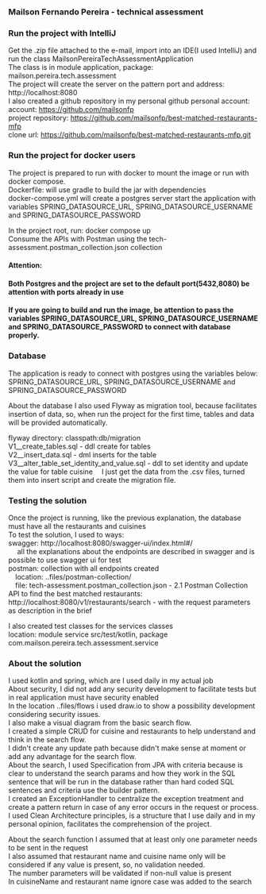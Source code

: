 ### **Mailson Fernando Pereira - technical assessment**

### **Run the project with IntelliJ**  
Get the .zip file attached to the e-mail, import into an IDE(I used IntelliJ) and run the class
MailsonPereiraTechAssessmentApplication  
The class is in module application, package: mailson.pereira.tech.assessment  
The project will create the server on the pattern port and address: http://localhost:8080  
I also created a github repository in my personal github personal account:  
account: https://github.com/mailsonfp  
project repository: https://github.com/mailsonfp/best-matched-restaurants-mfp  
clone url: https://github.com/mailsonfp/best-matched-restaurants-mfp.git  

### **Run the project for docker users**
The project is prepared to run with docker to mount the image or run with docker compose.  
Dockerfile:
will use gradle to build the jar with dependencies  
docker-compose.yml
will create a postgres server
start the application with variables SPRING_DATASOURCE_URL, SPRING_DATASOURCE_USERNAME and SPRING_DATASOURCE_PASSWORD  

In the project root, run: docker compose up  
Consume the APIs with Postman using the tech-assessment.postman_collection.json collection

#### **Attention:**
#### **Both Postgres and the project are set to the default port(5432,8080) be attention with ports already in use**
#### **If you are going to build and run the image, be attention to pass the variables SPRING_DATASOURCE_URL, SPRING_DATASOURCE_USERNAME and SPRING_DATASOURCE_PASSWORD to connect with database properly.**

### **Database**
The application is ready to connect with postgres using the variables below:  
SPRING_DATASOURCE_URL, SPRING_DATASOURCE_USERNAME and SPRING_DATASOURCE_PASSWORD  

About the database I also used Flyway as migration tool, because facilitates insertion of data,
so, when run the project for the first time, tables and data will be provided automatically.  

flyway directory: classpath:db/migration  
V1__create_tables.sql - ddl create for tables  
V2__insert_data.sql - dml inserts for the table
V3__alter_table_set_identity_and_value.sql - ddl to set identity and update the value for table cuisine
&emsp;I just get the data from the .csv files, turned them into insert script and create the migration file.  

### **Testing the solution**
Once the project is running, like the previous explanation, the database must have all the restaurants and cuisines  
To test the solution, I used to ways:  
swagger: http://localhost:8080/swagger-ui/index.html#/  
&emsp; all the explanations about the endpoints are described in swagger and is possible to use swagger ui for test  
postman: collection with all endpoints created  
&emsp;location: ..files/postman-collection/  
&emsp;file: tech-assessment.postman_collection.json - 2.1 Postman Collection  
API to find the best matched restaurants:  
http://localhost:8080/v1/restaurants/search - with the request parameters as description in the brief

I also created test classes for the services classes  
location: module service src/test/kotlin, package com.mailson.pereira.tech.assessment.service

### **About the solution**
I used kotlin and spring, which are I used daily in my actual job  
About security, I did not add any security development to facilitate tests but in real application must have security enabled  
In the location  ..files/flows i used draw.io to show a possibility development considering security issues.  
I also make a visual diagram from the basic search flow.  
I created a simple CRUD for cuisine and restaurants to help understand and think in the search flow.  
I didn't create any update path because didn't make sense at moment or add any advantage for the search flow.  
About the search, I used Specification from JPA with criteria because is clear to understand the search params
and how they work in the SQL sentence that will be run in the database rather than hard coded SQL sentences and criteria use the builder pattern.  
I created an ExceptionHandler to centralize the exception treatment and create a pattern return in case of any error
occurs in the request or process.
I used Clean Architecture principles, is a structure that I use daily and in my personal opinion, facilitates the
comprehension of the project.  

About the search function I assumed that at least only one parameter needs to be sent in the request  
I also assumed that restaurant name and cuisine name only will be considered if any value is present, so, no validation
needed.  
The number parameters will be validated if non-null value is present  
In cuisineName and restaurant name ignore case was added to the search
